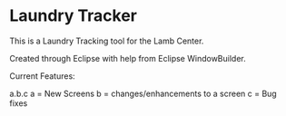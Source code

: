 # Laundry Tracker
This is a Laundry Tracking tool for the Lamb Center.

Created through Eclipse with help from Eclipse WindowBuilder.

Current Features:
  
a.b.c
a = New Screens
b = changes/enhancements to a screen
c = Bug fixes
